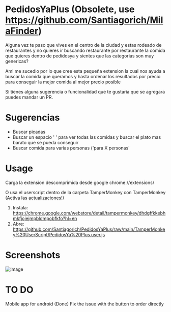 # PedidosYaPlus (Obsolete, use https://github.com/Santiagorich/MilaFinder)
Alguna vez te paso que vives en el centro de la ciudad y estas rodeado de restaurantes y no quieres ir buscando restaurante por restaurante la comida que quieres dentro de pedidosya y sientes que las categorias son muy genericas?

Ami me sucedio por lo que cree esta pequeña extension la cual nos ayuda a buscar la comida que queramos y hasta ordenar los resultados por precio para conseguir la mejor comida al mejor precio posible

Si tienes alguna sugerencia o funcionalidad que te gustaria que se agregara puedes mandar un PR.

# Sugerencias
- Buscar picadas
- Buscar un espacio ' ' para ver todas las comidas y buscar el plato mas barato que se pueda conseguir
- Buscar comida para varias personas ('para X personas'

# Usage
 Carga la extension descomprimida desde google chrome://extensions/
 
 O usa el userscript dentro de la carpeta TamperMonkey con TamperMonkey (Activa las actualizaciones!)
 1. Instala: https://chrome.google.com/webstore/detail/tampermonkey/dhdgffkkebhmkfjojejmpbldmpobfkfo?hl=en
 2. Abre: https://github.com/Santiagorich/PedidosYaPlus/raw/main/TamperMonkey%20UserScript/PedidosYa%20Plus.user.js
 
# Screenshots
 ![image](https://user-images.githubusercontent.com/48382642/143699105-a8047f6a-3f9b-49fa-9672-176da5dbbab4.png)

# TO DO
 Mobile app for android (Done)
 Fix the issue with the button to order directly
